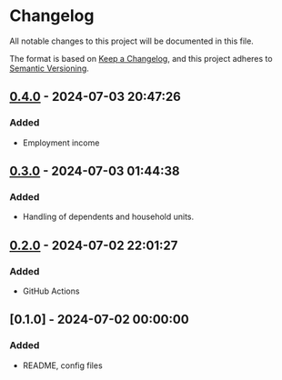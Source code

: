 # Changelog

All notable changes to this project will be documented in this file.

The format is based on [Keep a Changelog](https://keepachangelog.com/en/1.0.0/),
and this project adheres to [Semantic Versioning](https://semver.org/spec/v2.0.0.html).

## [0.4.0] - 2024-07-03 20:47:26

### Added

- Employment income

## [0.3.0] - 2024-07-03 01:44:38

### Added

- Handling of dependents and household units.

## [0.2.0] - 2024-07-02 22:01:27

### Added

- GitHub Actions

## [0.1.0] - 2024-07-02 00:00:00

### Added

- README, config files



[0.4.0]: https://github.com/PolicyEngine/policyengine-it/compare/0.3.0...0.4.0
[0.3.0]: https://github.com/PolicyEngine/policyengine-it/compare/0.2.0...0.3.0
[0.2.0]: https://github.com/PolicyEngine/policyengine-it/compare/0.1.0...0.2.0

